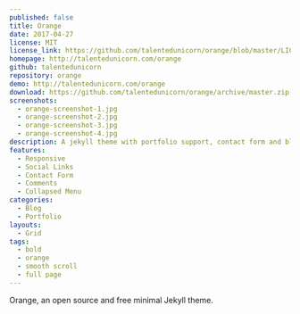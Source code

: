 ```yaml
---
published: false
title: Orange
date: 2017-04-27
license: MIT
license_link: https://github.com/talentedunicorn/orange/blob/master/LICENSE
homepage: http://talentedunicorn.com/orange
github: talentedunicorn
repository: orange
demo: http://talentedunicorn.com/orange
download: https://github.com/talentedunicorn/orange/archive/master.zip
screenshots:
  - orange-screenshot-1.jpg
  - orange-screenshot-2.jpg
  - orange-screenshot-3.jpg
  - orange-screenshot-4.jpg
description: A jekyll theme with portfolio support, contact form and blog
features:
  - Responsive
  - Social Links
  - Contact Form
  - Comments
  - Collapsed Menu
categories:
  - Blog
  - Portfolio
layouts:
  - Grid
tags:
  - bold
  - orange
  - smooth scroll
  - full page
---
```


Orange, an open source and free minimal Jekyll theme.
